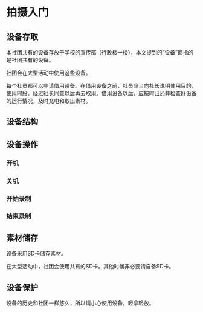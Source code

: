 # 拍摄入门

## 设备存取

本社团共有的设备存放于学校的宣传部（行政楼一楼），本文提到的“设备”都指的是社团共有的设备。

社团会在大型活动中使用这些设备。

每个社员都可以申请借用设备。在借用设备之前，社员应当向社长说明使用目的，使用时段，经过社长同意以后再去取用。借用设备以后，应按时归还并检查好设备的运行情况，及时充电和取出素材。

## 设备结构

## 设备操作

### 开机

### 关机

### 开始录制

### 结束录制

## 素材储存

设备采用[SD卡](https://baike.baidu.com/item/SD%E5%8D%A1/122767)储存素材。

在大型活动中，社团会使用共有的SD卡。其他时候非必要请自备SD卡。

## 设备保护

设备的历史和社团一样悠久，所以请小心使用设备，轻拿轻放。
